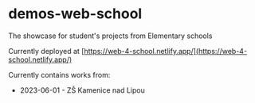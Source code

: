 # demos-web-school
The showcase for student's projects from Elementary schools

Currently deployed at [https://web-4-school.netlify.app/](https://web-4-school.netlify.app/)

Currently contains works from:
- 2023-06-01 - ZŠ Kamenice nad Lipou
